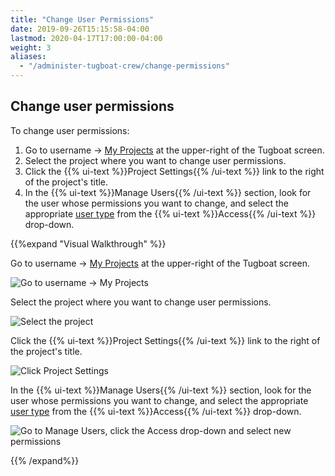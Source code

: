 ```yaml
---
title: "Change User Permissions"
date: 2019-09-26T15:15:58-04:00
lastmod: 2020-04-17T17:00:00-04:00
weight: 3
aliases:
  - "/administer-tugboat-crew/change-permissions"
---
```


## Change user permissions

To change user permissions:

1. Go to username -> [My Projects](https://dashboard.tugboatqa.com/projects) at the upper-right of the Tugboat screen.
2. Select the project where you want to change user permissions.
3. Click the {{% ui-text %}}Project Settings{{% /ui-text %}} link to the right of the project's title.
4. In the {{% ui-text %}}Manage Users{{% /ui-text %}} section, look for the user whose permissions you want to change,
   and select the appropriate [user type](../user-admin/) from the {{% ui-text %}}Access{{% /ui-text %}} drop-down.

{{%expand "Visual Walkthrough" %}}

Go to username -> [My Projects](https://dashboard.tugboatqa.com/projects) at the upper-right of the Tugboat screen.

![Go to username -> My Projects](../../_images/go-to-user-my-projects.png)

Select the project where you want to change user permissions.

![Select the project](../../_images/select-a-project.png)

Click the {{% ui-text %}}Project Settings{{% /ui-text %}} link to the right of the project's title.

![Click Project Settings](../../_images/click-project-settings-link.png)

In the {{% ui-text %}}Manage Users{{% /ui-text %}} section, look for the user whose permissions you want to change, and
select the appropriate [user type](../user-admin/) from the {{% ui-text %}}Access{{% /ui-text %}} drop-down.

![Go to Manage Users, click the Access drop-down and select new permissions](../../_images/change-user-permissions-access-drop-down.png)

{{% /expand%}}
